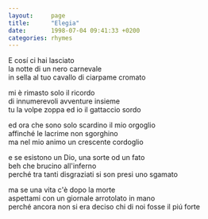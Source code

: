 ```yaml
---
layout:     page
title:      "Elegia"
date:       1998-07-04 09:41:33 +0200
categories: rhymes
---
```


E cosí ci hai lasciato   
la notte di un nero carnevale   
in sella al tuo cavallo di ciarpame cromato   

mi è rimasto solo il ricordo   
di innumerevoli avventure insieme   
tu la volpe zoppa ed io il gattaccio sordo   

ed ora che sono solo scardino il mio orgoglio   
affinché le lacrime non sgorghino   
ma nel mio animo un crescente cordoglio   

e se esistono un Dio, una sorte od un fato   
beh che brucino all'inferno   
perché tra tanti disgraziati si son presi uno sgamato   

ma se una vita c'è dopo la morte   
aspettami con un giornale arrotolato in mano   
perché ancora non si era deciso chi di noi fosse il piú forte   
